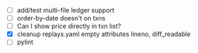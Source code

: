 

- [ ] add/test multi-file ledger support
- [ ] order-by-date doesn't on txns
- [ ] Can I show price directly in txn list?
- [x] cleanup replays.yaml empty attributes lineno, diff_readable
- [ ] pylint
